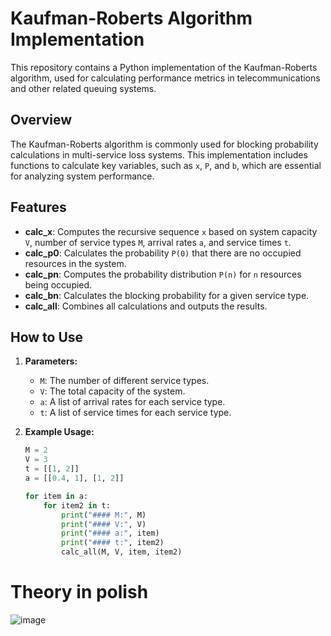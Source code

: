 # Kaufman-Roberts Algorithm Implementation

This repository contains a Python implementation of the Kaufman-Roberts algorithm, used for calculating performance metrics in telecommunications and other related queuing systems.

## Overview

The Kaufman-Roberts algorithm is commonly used for blocking probability calculations in multi-service loss systems. This implementation includes functions to calculate key variables, such as `x`, `P`, and `b`, which are essential for analyzing system performance.

## Features

- **calc_x**: Computes the recursive sequence `x` based on system capacity `V`, number of service types `M`, arrival rates `a`, and service times `t`.
- **calc_p0**: Calculates the probability `P(0)` that there are no occupied resources in the system.
- **calc_pn**: Computes the probability distribution `P(n)` for `n` resources being occupied.
- **calc_bn**: Calculates the blocking probability for a given service type.
- **calc_all**: Combines all calculations and outputs the results.

## How to Use

1. **Parameters:**
   - `M`: The number of different service types.
   - `V`: The total capacity of the system.
   - `a`: A list of arrival rates for each service type.
   - `t`: A list of service times for each service type.

2. **Example Usage:**

   ```python
   M = 2
   V = 3
   t = [[1, 2]]
   a = [[0.4, 1], [1, 2]]

   for item in a:
       for item2 in t:
           print("#### M:", M)
           print("#### V:", V)
           print("#### a:", item)
           print("#### t:", item2)
           calc_all(M, V, item, item2)
   ```
# Theory in polish
![image](https://github.com/user-attachments/assets/57f17814-163d-4084-9497-f1b71e2813dc)

